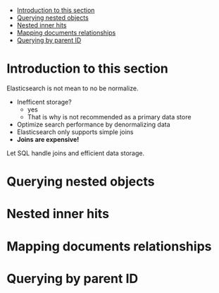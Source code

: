 - [Introduction to this section](#introduction-to-this-section)
- [Querying nested objects](#querying-nested-objects)
- [Nested inner hits](#nested-inner-hits)
- [Mapping documents relationships](#mapping-documents-relationships)
- [Querying by parent ID](#querying-by-parent-id)

# Introduction to this section

Elasticsearch is not mean to no be normalize.

- Inefficent storage?
  - yes
  - That is why is not recommended as a primary data store
- Optimize search performance by denormalizing data
- Elasticsearch only supports simple joins
- **Joins are expensive!**

Let SQL handle joins and efficient data storage.
# Querying nested objects

# Nested inner hits

# Mapping documents relationships

# Querying by parent ID
